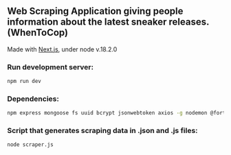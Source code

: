 ## Web Scraping Application giving people information about the latest sneaker releases. (WhenToCop)
Made with [Next.js](https://nextjs.org/), under node v.18.2.0

### Run development server:

```bash
npm run dev
```

### Dependencies:
```bash
npm express mongoose fs uuid bcrypt jsonwebtoken axios -g nodemon @fortawesome/react-fontawesome @fortawesome/free-solid-svg-icons
```

### Script that generates scraping data in .json and .js files:
```bash
node scraper.js
```
